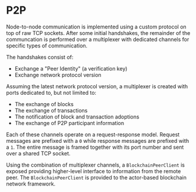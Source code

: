 # P2P
Node-to-node communication is implemented using a custom protocol on top of raw TCP sockets. After some initial handshakes, the remainder of the communcation is performed over a multiplexer with dedicated channels for specific types of communication.

The handshakes consist of:
- Exchange a "Peer Identity" (a verification key)
- Exchange network protocol version

Assuming the latest network protocol version, a multiplexer is created with ports dedicated to, but not limited to:
- The exchange of blocks
- The exchange of transactions
- The notification of block and transaction adoptions
- The exchange of P2P participant information

Each of these channels operate on a request-response model. Request messages are prefixed with a `0` while response messages are prefixed with a `1`. The entire message is framed together with its port number and sent over a shared TCP socket.

Using the combination of multiplexer channels, a `BlockchainPeerClient` is exposed providing higher-level interface to information from the remote peer. The `BlockchainPeerClient` is provided to the actor-based blockchain network framework.